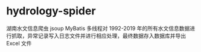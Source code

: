 # hydrology-spider
湖南水文信息爬虫
jsoup MyBatis
多线程对 1992-2019 年的所有水文信息数据进行抓取，异常记录写入日志文件并进行相应处理，最终数据存入数据库并导出 Excel 文件
